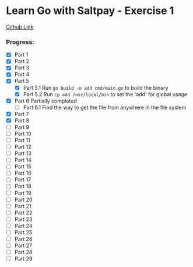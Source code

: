 # Learn Go with Saltpay - Exercise 1

[Github Link](https://github.com/saltpay/learn-go-with-salt/blob/master/book/exercise1.md) 

### Progress: 
- [x] Part 1
- [x] Part 2
- [x] Part 3
- [x] Part 4
- [x] Part 5
  - [x] Part 5.1 Run ```go build -o add cmd/main.go``` to build the binary
  - [x] Part 5.2 Run ```cp add /usr/local/bin``` to set the 'add' for global usage
- [x] Part 6 Partially completed
  - [ ] Part 6.1 Find the way to get the file from anywhere in the file system
- [x] Part 7
- [x] Part 8
- [ ] Part 9
- [ ] Part 10
- [ ] Part 11
- [ ] Part 12
- [ ] Part 13
- [ ] Part 14
- [ ] Part 15
- [ ] Part 16
- [ ] Part 17
- [ ] Part 18
- [ ] Part 19
- [ ] Part 20
- [ ] Part 21
- [ ] Part 22
- [ ] Part 23
- [ ] Part 24
- [ ] Part 25
- [ ] Part 26
- [ ] Part 27
- [ ] Part 28
- [ ] Part 29
